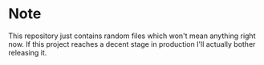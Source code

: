 # Note
This repository just contains random files which won't mean anything right now.
If this project reaches a decent stage in production I'll actually bother releasing it.
